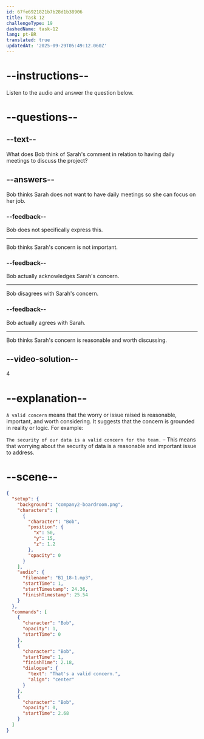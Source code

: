 ```yaml
---
id: 67fe6921821b7b28d1b38906
title: Task 12
challengeType: 19
dashedName: task-12
lang: pt-BR
translated: true
updatedAt: '2025-09-29T05:49:12.060Z'
---
```


<!-- (Audio) Bob: That's a valid concern. -->

# --instructions--

Listen to the audio and answer the question below.

# --questions--

## --text--

What does Bob think of Sarah's comment in relation to having daily meetings to discuss the project?

## --answers--

Bob thinks Sarah does not want to have daily meetings so she can focus on her job.

### --feedback--

Bob does not specifically express this.

---

Bob thinks Sarah's concern is not important.

### --feedback--

Bob actually acknowledges Sarah's concern.

---

Bob disagrees with Sarah's concern.

### --feedback--

Bob actually agrees with Sarah.

---

Bob thinks Sarah's concern is reasonable and worth discussing.

## --video-solution--

4

# --explanation--

`A valid concern` means that the worry or issue raised is reasonable, important, and worth considering. It suggests that the concern is grounded in reality or logic. For example:

`The security of our data is a valid concern for the team.` – This means that worrying about the security of data is a reasonable and important issue to address.

# --scene--

```json
{
  "setup": {
    "background": "company2-boardroom.png",
    "characters": [
      {
        "character": "Bob",
        "position": {
          "x": 50,
          "y": 15,
          "z": 1.2
        },
        "opacity": 0
      }
    ],
    "audio": {
      "filename": "B1_18-1.mp3",
      "startTime": 1,
      "startTimestamp": 24.36,
      "finishTimestamp": 25.54
    }
  },
  "commands": [
    {
      "character": "Bob",
      "opacity": 1,
      "startTime": 0
    },
    {
      "character": "Bob",
      "startTime": 1,
      "finishTime": 2.18,
      "dialogue": {
        "text": "That's a valid concern.",
        "align": "center"
      }
    },
    {
      "character": "Bob",
      "opacity": 0,
      "startTime": 2.68
    }
  ]
}
```
